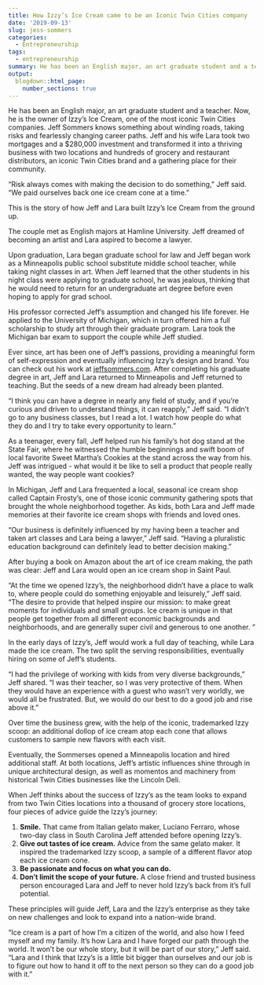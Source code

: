 ```yaml
---
title: How Izzy’s Ice Cream came to be an Iconic Twin Cities company
date: '2019-09-13'
slug: jess-sommers
categories:
  - Entrepreneurship
tags:
  - entrepreneurship
summary: He has been an English major, an art graduate student and a teacher. Now, he is the owner of Izzy’s Ice Cream, one of the most iconic Twin Cities companies. Jeff Sommers knows something about winding roads, taking risks and fearlessly changing career paths. Jeff and his wife Lara took two mortgages and a $280,000 investment and transformed it into a thriving business with two locations and hundreds of grocery and restaurant distributors, an iconic Twin Cities brand and a gathering place for their community.
output:
  blogdown::html_page:
    number_sections: true
---
```


He has been an English major, an art graduate student and a teacher. Now, he is the owner of Izzy’s Ice Cream, one of the most iconic Twin Cities companies. Jeff Sommers knows something about winding roads, taking risks and fearlessly changing career paths. Jeff and his wife Lara took two mortgages and a $280,000 investment and transformed it into a thriving business with two locations and hundreds of grocery and restaurant distributors, an iconic Twin Cities brand and a gathering place for their community.

“Risk always comes with making the decision to do something,” Jeff said. “We paid ourselves back one ice cream cone at a time.”

This is the story of how Jeff and Lara built Izzy’s Ice Cream from the ground up.

The couple met as English majors at Hamline University. Jeff dreamed of becoming an artist and Lara aspired to become a lawyer.

Upon graduation, Lara began graduate school for law and Jeff began work as a Minneapolis public school substitute middle school teacher, while taking night classes in art. When Jeff learned that the other students in his night class were applying to graduate school, he was jealous, thinking that he would need to return for an undergraduate art degree before even hoping to apply for grad school.

His professor corrected Jeff’s assumption and changed his life forever. He applied to the University of Michigan, which in turn offered him a full scholarship to study art through their graduate program. Lara took the Michigan bar exam to support the couple while Jeff studied. 

Ever since, art has been one of Jeff’s passions, providing a meaningful form of self-expression and eventually influencing Izzy’s design and brand. You can check out his work at [jeffsommers.com](jeffsommers.com). After completing his graduate degree in art, Jeff and Lara returned to Minneapolis and Jeff returned to teaching. But the seeds of a new dream had already been planted.

“I think you can have a degree in nearly any field of study, and if you’re curious and driven to understand things, it can reapply,” Jeff said. “I didn’t go to any business classes, but I read a lot. I watch how people do what they do and I try to take every opportunity to learn.”

As a teenager, every fall, Jeff helped run his family’s hot dog stand at the State Fair, where he witnessed the humble beginnings and swift boom of local favorite Sweet Martha’s Cookies at the stand across the way from his. Jeff was intrigued - what would it be like to sell a product that people really wanted, the way people want cookies?

In Michigan, Jeff and Lara frequented a local, seasonal ice cream shop called Captain Frosty’s, one of those iconic community gathering spots that brought the whole neighborhood together. As kids, both Lara and Jeff made memories at their favorite ice cream shops with friends and loved ones.

“Our business is definitely influenced by my having been a teacher and taken art classes and Lara being a lawyer,” Jeff said. “Having a pluralistic education background can definitely lead to better decision making.”

After buying a book on Amazon about the art of ice cream making, the path was clear: Jeff and Lara would open an ice cream shop in Saint Paul.

“At the time we opened Izzy’s, the neighborhood didn’t have a place to walk to, where people could do something enjoyable and leisurely,” Jeff said. “The desire to provide that helped inspire our mission: to make great moments for individuals and small groups. Ice cream is unique in that people get together from all different economic backgrounds and neighborhoods, and are generally super civil and generous to one another. ”

In the early days of Izzy’s, Jeff would work a full day of teaching, while Lara made the ice cream. The two split the serving responsibilities, eventually hiring on some of Jeff’s students.

“I had the privilege of working with kids from very diverse backgrounds,” Jeff shared. “I was their teacher, so I was very protective of them. When they would have an experience with a guest who wasn’t very worldly, we would all be frustrated. But, we would do our best to do a good job and rise above it.”

Over time the business grew, with the help of the iconic, trademarked Izzy scoop: an additional dollop of ice cream atop each cone that allows customers to sample new flavors with each visit.

Eventually, the Sommerses opened a Minneapolis location and hired additional staff. At both locations, Jeff’s artistic influences shine through in unique architectural design, as well as momentos and machinery from historical Twin Cities businesses like the Lincoln Deli.

When Jeff thinks about the success of Izzy’s as the team looks to expand from two Twin Cities locations into a thousand of grocery store locations, four pieces of advice guide the Izzy’s journey:

1. **Smile.** That came from Italian gelato maker, Luciano Ferraro, whose two-day class in South Carolina Jeff attended before opening Izzy’s.
2. **Give out tastes of ice cream.** Advice from the same gelato maker. It inspired the trademarked Izzy scoop, a sample of a different flavor atop each ice cream cone.
3. **Be passionate and focus on what you can do.**
4. **Don’t limit the scope of your future.** A close friend and trusted business person encouraged Lara and Jeff to never hold Izzy’s back from it’s full potential.

These principles will guide Jeff, Lara and the Izzy’s enterprise as they take on new challenges and look to expand into a nation-wide brand.
 
“Ice cream is a part of how I’m a citizen of the world, and also how I feed myself and my family. It’s how Lara and I have forged our path through the world. It won’t be our whole story, but it will be part of our story,” Jeff said. “Lara and I think that Izzy’s is a little bit bigger than ourselves and our job is to figure out how to hand it off to the next person so they can do a good job with it.”
